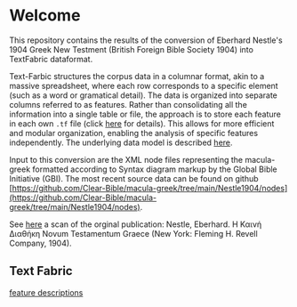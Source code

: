 # Welcome

This repository contains the results of the conversion of Eberhard Nestle's 1904 Greek New Testment (British Foreign Bible Society 1904) into TextFabric dataformat.

Text-Farbic structures the corpus data in a columnar format, akin to a massive spreadsheet, where each row corresponds to a specific element (such as a word or gramatical detail). The data is organized into separate columns referred to as features. Rather than consolidating all the information into a single table or file, the approach is to store each feature in each own `.tf` file (click [here](https://annotation.github.io/text-fabric/tf/about/fileformats.html) for details). This allows for more efficient and modular organization, enabling the analysis of specific features independently. The underlying data model is described [here](https://annotation.github.io/text-fabric/tf/about/datamodel.html).


Input to this conversion are the XML node files representing the macula-greek formatted according to Syntax diagram markup by the Global Bible Initiative (GBI). The most recent source data can be found on github [https://github.com/Clear-Bible/macula-greek/tree/main/Nestle1904/nodes](https://github.com/Clear-Bible/macula-greek/tree/main/Nestle1904/nodes).

See [here](https://archive.org/details/the-greek-new-testament-nestle-1904-us-edition/mode/2up) a scan of the orginal publication: Nestle, Eberhard. Η Καινή Διαθήκη Novum Testamentum Graece (New York: Fleming H. Revell Company, 1904).

## Text Fabric

[feature descriptions](features/home.md)
